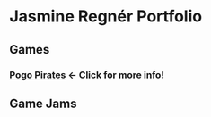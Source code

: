 # Jasmine Regnér Portfolio

## Games

### [Pogo Pirates](https://github.com/YourKindAlly/Jasmine-Regn-r-portfolio/tree/main/Pogo%20Pirates) ← Click for more info!

## Game Jams
